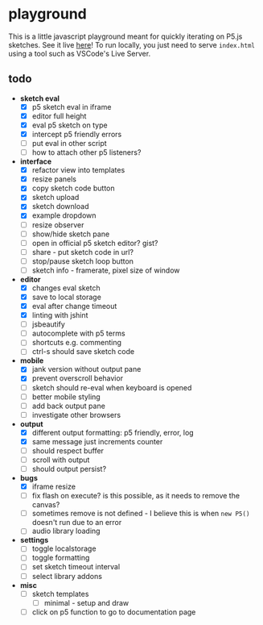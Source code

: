 # playground

This is a little javascript playground meant for quickly iterating on P5.js
sketches. See it live [here](https://twigg.gg/playground/)! To run locally, you
just need to serve `index.html` using a tool such as VSCode's Live Server.

## todo

- **sketch eval**
  - [x] p5 sketch eval in iframe
  - [x] editor full height
  - [x] eval p5 sketch on type
  - [x] intercept p5 friendly errors
  - [ ] put eval in other script
  - [ ] how to attach other p5 listeners?
- **interface**
  - [x] refactor view into templates
  - [x] resize panels
  - [x] copy sketch code button
  - [x] sketch upload
  - [x] sketch download
  - [x] example dropdown
  - [ ] resize observer
  - [ ] show/hide sketch pane
  - [ ] open in official p5 sketch editor? gist?
  - [ ] share - put sketch code in url?
  - [ ] stop/pause sketch loop button
  - [ ] sketch info - framerate, pixel size of window
- **editor**
  - [x] changes eval sketch
  - [x] save to local storage
  - [x] eval after change timeout
  - [x] linting with jshint
  - [ ] jsbeautify
  - [ ] autocomplete with p5 terms
  - [ ] shortcuts e.g. commenting
  - [ ] ctrl-s should save sketch code
- **mobile**
  - [x] jank version without output pane
  - [x] prevent overscroll behavior
  - [ ] sketch should re-eval when keyboard is opened
  - [ ] better mobile styling
  - [ ] add back output pane
  - [ ] investigate other browsers
- **output**
  - [x] different output formatting: p5 friendly, error, log
  - [x] same message just increments counter
  - [ ] should respect buffer
  - [ ] scroll with output
  - [ ] should output persist?
- **bugs**
  - [x] iframe resize
  - [ ] fix flash on execute? is this possible, as it needs to remove the
        canvas?
  - [ ] sometimes remove is not defined - I believe this is when `new P5()`
        doesn't run due to an error
  - [ ] audio library loading
- **settings**
  - [ ] toggle localstorage
  - [ ] toggle formatting
  - [ ] set sketch timeout interval
  - [ ] select library addons
- **misc**
  - [ ] sketch templates
    - [ ] minimal - setup and draw
  - [ ] click on p5 function to go to documentation page
